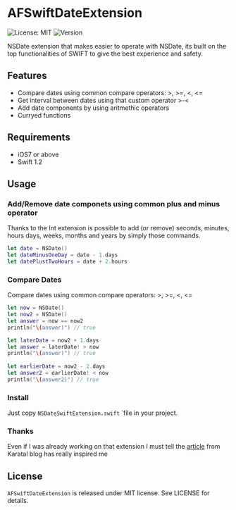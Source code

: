 # AFSwiftDateExtension

![License: MIT](https://img.shields.io/badge/license-MIT-blue.svg?style=flat)
![Version](https://img.shields.io/badge/version-0.1.1-blue.svg)

NSDate extension that makes easier to operate with NSDate, its built on the top functionalities of SWIFT to give the best experience and safety.

## Features
- Compare dates using common compare operators: >, >=, <, <=
- Get interval between dates using that custom operator >-< 
- Add date components by using aritmethic operators
- Curryed functions

## Requirements
- iOS7 or above
- Swift 1.2

## Usage

### Add/Remove date componets using common plus and minus operator
Thanks to the Int extension is possible to add (or remove) seconds, minutes, hours days, weeks, months and years by simply those commands.
```swift
let date = NSDate()
let dateMinusOneDay = date - 1.days
let datePlustTwoHours = date + 2.hours
```

### Compare Dates
Compare dates using common compare operators: >, >=, <, <=
```swift
let now = NSDate()
let now2 = NSDate()
let answer = now == now2
println("\(answer)") // true

let laterDate = now2 + 1.days
let answer = laterDate! > now
println("\(answer)") // true
        
let earlierDate = now2 - 2.days
let answer2 = earlierDate! < now
println("\(answer2)") // true

```
### Install
Just copy `NSDateSwiftExtension.swift` `file in your project.

### Thanks
Even if I was already working on that extension I must tell the [article](http://codingventures.com/articles/Dating-Swift/)  from Karatal blog has really inspired me

## License 
`AFSwiftDateExtension` is released under MIT license. See LICENSE for details.


